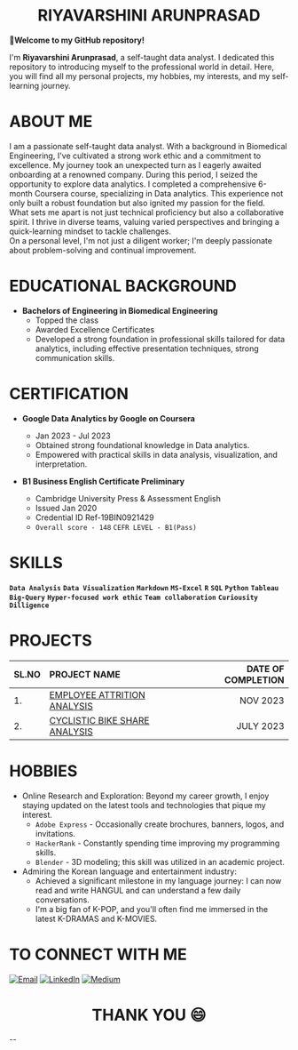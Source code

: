 
<h1 align="center">RIYAVARSHINI ARUNPRASAD</h1>  

 **👋Welcome to my GitHub repository!**  

I'm **Riyavarshini Arunprasad**, a self-taught data analyst. I dedicated this repository to introducing myself to the professional world in detail. Here, you will find all my personal projects, my hobbies, my interests, and my self-learning journey.

# ABOUT ME
I am a passionate self-taught data analyst. With a background in Biomedical Engineering, I've cultivated a strong work ethic and a commitment to excellence.
My journey took an unexpected turn as I eagerly awaited onboarding at a renowned company. During this period, I seized the opportunity to explore data analytics.
I completed a comprehensive 6-month Coursera course, specializing in Data analytics. This experience not only built a robust foundation but also ignited my passion for the field.  
What sets me apart is not just technical proficiency but also a collaborative spirit. I thrive in diverse teams, valuing varied perspectives and bringing a quick-learning mindset to tackle challenges.  
On a personal level, I'm not just a diligent worker; I'm deeply passionate about problem-solving and continual improvement.

# EDUCATIONAL BACKGROUND
* **Bachelors of Engineering in Biomedical Engineering**
  * Topped the class
  * Awarded Excellence Certificates
  * Developed a strong foundation in professional skills tailored for data analytics, including effective presentation techniques, strong communication skills.

# CERTIFICATION
* **Google Data Analytics by Google on Coursera**
  * Jan 2023 - Jul 2023
  * Obtained strong foundational knowledge in Data analytics.
  * Empowered with practical skills in data analysis, visualization, and interpretation.

* **B1 Business English Certificate Preliminary**
  * Cambridge University Press & Assessment English
  * Issued Jan 2020
  * Credential ID Ref-19BIN0921429
  * `Overall score - 148` `CEFR LEVEL - B1(Pass)`

# SKILLS
**`Data Analysis`** **`Data Visualization`** **`Markdown`**
**`MS-Excel`** **`R`** **`SQL`** **`Python`** **`Tableau`**  **`Big-Query`**
**`Hyper-focused work ethic`** **`Team collaboration`** **`Curiousity`** **`Dilligence`**

# PROJECTS
| SL.NO |     PROJECT NAME      | DATE OF COMPLETION     |
| :---- | :---- | ----: |
| 1. |  [EMPLOYEE ATTRITION ANALYSIS](https://github.com/Riyavarshini/Data-analysis-Projects/tree/main/Employee%20Attrition%20Analysis)  | NOV 2023 |
| 2. | [CYCLISTIC BIKE SHARE ANALYSIS](https://github.com/Riyavarshini/Data-analysis-Projects/tree/main/Cyclistic%20bike%20share%20analysis) | JULY 2023 |


# HOBBIES
* Online Research and Exploration:
  Beyond my career growth, I enjoy staying updated on the latest tools and technologies that pique my interest.  
  * `Adobe Express` - Occasionally create brochures, banners, logos, and invitations.
  * `HackerRank` - Constantly spending time improving my programming skills.
  * `Blender` - 3D modeling; this skill was utilized in an academic project.
* Admiring the Korean language and entertainment industry:
  * Achieved a significant milestone in my language journey: I can now read and write HANGUL and can understand a few daily conversations.
  * I'm a big fan of K-POP, and you'll often find me immersed in the latest K-DRAMAS and K-MOVIES.

# TO CONNECT WITH ME

[![Email](https://img.shields.io/badge/Gmail-D14836?style=for-the-badge&logo=gmail&logoColor=white)](mailto:ria332hdh@gmail.com)   [![LinkedIn](https://img.shields.io/badge/LinkedIn-0077B5?style=for-the-badge&logo=linkedin&logoColor=white)](https://www.linkedin.com/in/riyavarshini-arunprasad-532857198/) [![Medium](https://img.shields.io/badge/Medium-12100E?style=for-the-badge&logo=medium&logoColor=white)](https://medium.com/@ria332hdh)


<h1 align="center"> THANK YOU 😄</h1>  

 --
